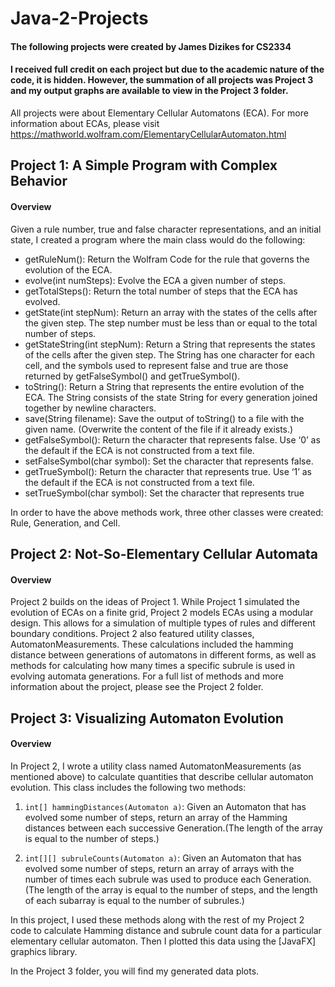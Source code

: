 # Java-2-Projects 
#### The following projects were created by James Dizikes for CS2334
#### I received full credit on each project but due to the academic nature of the code, it is hidden. However, the summation of all projects was Project 3 and my output graphs are available to view in the Project 3 folder.

All projects were about Elementary Cellular Automatons (ECA). For more information about ECAs, please visit https://mathworld.wolfram.com/ElementaryCellularAutomaton.html

## Project 1: A Simple Program with Complex Behavior
#### Overview
Given a rule number, true and false character representations, and an initial state, I created a program where the main class would do the following:
* getRuleNum(): Return the Wolfram Code for the rule that governs the evolution of the ECA.
* evolve(int numSteps): Evolve the ECA a given number of steps.
* getTotalSteps(): Return the total number of steps that the ECA has evolved. 
* getState(int stepNum): Return an array with the states of the cells after the given step. The step number
must be less than or equal to the total number of steps.
* getStateString(int stepNum): Return a String that represents the states of the cells after the given step.
The String has one character for each cell, and the symbols used to represent false and true are those
returned by getFalseSymbol() and getTrueSymbol().
* toString(): Return a String that represents the entire evolution of the ECA. The String consists of the
state String for every generation joined together by newline characters.
* save(String filename): Save the output of toString() to a file with the given name. (Overwrite the content
of the file if it already exists.)
* getFalseSymbol(): Return the character that represents false. Use ‘0’ as the default if the ECA is not
constructed from a text file.
* setFalseSymbol(char symbol): Set the character that represents false.
* getTrueSymbol(): Return the character that represents true. Use ‘1’ as the default if the ECA is not
constructed from a text file.
* setTrueSymbol(char symbol): Set the character that represents true

In order to have the above methods work, three other classes were created: Rule, Generation, and Cell.



## Project 2: Not-So-Elementary Cellular Automata
#### Overview
Project 2 builds on the ideas of Project 1. While Project 1 simulated the evolution of ECAs on a finite grid, Project 2 models ECAs using a modular design. This allows for a simulation of multiple types of rules and different boundary conditions. Project 2 also featured utility classes, AutomatonMeasurements. These calculations included the hamming distance between generations of automatons in different forms, as well as methods for calculating how many times a specific subrule is used in evolving automata generations.
For a full list of methods and more information about the project, please see the Project 2 folder.



## Project 3: Visualizing Automaton Evolution
#### Overview

In Project 2, I wrote a utility class named AutomatonMeasurements (as mentioned above) to calculate quantities that describe cellular automaton evolution.
This class includes the following two methods:

1. `int[] hammingDistances(Automaton a)`: Given an Automaton that has evolved some number of steps, return an array of the Hamming distances between each successive Generation.(The length of the array is equal to the number of steps.)

2. `int[][] subruleCounts(Automaton a)`: Given an Automaton that has evolved some number of steps, return an array of arrays with the number of times each subrule was used to produce each Generation. 
(The length of the array is equal to the number of steps, and the length of each subarray is equal to the number of subrules.)

In this project, I used these methods along with the rest of my Project 2 code to calculate Hamming distance and subrule count data for a particular elementary cellular automaton.
Then I plotted this data using the [JavaFX] graphics library.

In the Project 3 folder, you will find my generated data plots.
